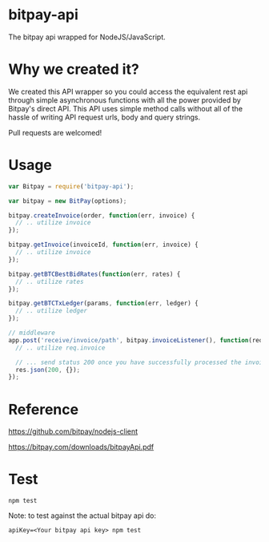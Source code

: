 bitpay-api
=========

The bitpay api wrapped for NodeJS/JavaScript.

Why we created it?
=========
We created this API wrapper so you could access the equivalent rest api through simple asynchronous functions with all the power provided by Bitpay's direct API. This API uses simple method calls without all of the hassle of writing API request urls, body and query strings.

Pull requests are welcomed!


Usage
==
```javascript
var Bitpay = require('bitpay-api');

var bitpay = new BitPay(options);

bitpay.createInvoice(order, function(err, invoice) {
  // .. utilize invoice
});

bitpay.getInvoice(invoiceId, function(err, invoice) {
  // .. utilize invoice
});

bitpay.getBTCBestBidRates(function(err, rates) {
  // .. utilize rates
});

bitpay.getBTCTxLedger(params, function(err, ledger) {
  // .. utilize ledger
});

// middleware
app.post('receive/invoice/path', bitpay.invoiceListener(), function(req, res) {
  // .. utilize req.invoice

  // ... send status 200 once you have successfully processed the invoice, all other responses will cause bitpay to retry until 200 is received
  res.json(200, {});
});
```

Reference
==
https://github.com/bitpay/nodejs-client

https://bitpay.com/downloads/bitpayApi.pdf

Test
==
```
npm test
```
Note: to test against the actual bitpay api do:
```
apiKey=<Your bitpay api key> npm test
```
